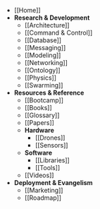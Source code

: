 * [[Home]]
* **Research & Development**
  * [[Architecture]]
  * [[Command & Control]]
  * [[Database]]
  * [[Messaging]]
  * [[Modeling]]
  * [[Networking]]
  * [[Ontology]]
  * [[Physics]]
  * [[Swarming]]
* **Resources & Reference**
  * [[Bootcamp]]
  * [[Books]]
  * [[Glossary]]
  * [[Papers]]
  * **Hardware**
    * [[Drones]]
    * [[Sensors]]
  * **Software**
    * [[Libraries]]
    * [[Tools]]
  * [[Videos]]
* **Deployment & Evangelism**
  * [[Marketing]]
  * [[Roadmap]]
